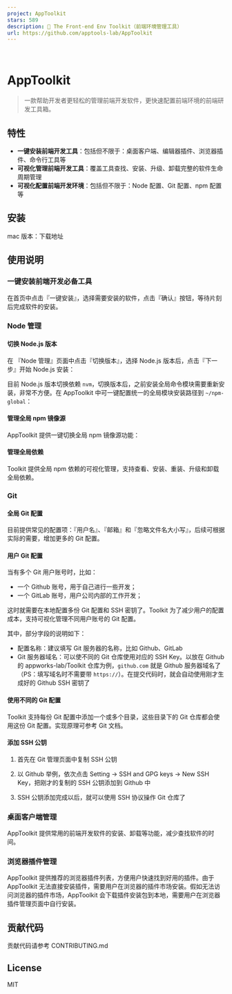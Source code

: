 ```yaml
---
project: AppToolkit
stars: 589
description: 🐘 The Front-end Env Toolkit（前端环境管理工具）
url: https://github.com/apptools-lab/AppToolkit
---
```


   

AppToolkit
==========

> 一款帮助开发者更轻松的管理前端开发软件，更快速配置前端环境的前端研发工具箱。

特性
--

-   **一键安装前端开发工具**：包括但不限于：桌面客户端、编辑器插件、浏览器插件、命令行工具等
-   **可视化管理前端开发工具**：覆盖工具查找、安装、升级、卸载完整的软件生命周期管理
-   **可视化配置前端开发环境**：包括但不限于：Node 配置、Git 配置、npm 配置等

安装
--

mac 版本：下载地址

使用说明
----

### 一键安装前端开发必备工具

在首页中点击『一键安装』，选择需要安装的软件，点击『确认』按钮，等待片刻后完成软件的安装。

### Node 管理

#### 切换 Node.js 版本

在 『Node 管理』页面中点击『切换版本』，选择 Node.js 版本后，点击『下一步』开始 Node.js 安装：

目前 Node.js 版本切换依赖 `nvm`，切换版本后，之前安装全局命令模块需要重新安装，非常不方便。在 AppToolkit 中可一键配置统一的全局模块安装路径到 `~/npm-global`：

#### 管理全局 npm 镜像源

AppToolkit 提供一键切换全局 npm 镜像源功能：

#### 管理全局依赖

Toolkit 提供全局 npm 依赖的可视化管理，支持查看、安装、重装、升级和卸载全局依赖。

### Git

#### 全局 Git 配置

目前提供常见的配置项：『用户名』、『邮箱』和『忽略文件名大小写』，后续可根据实际的需要，增加更多的 Git 配置。

#### 用户 Git 配置

当有多个 Git 用户账号时，比如：

-   一个 Github 账号，用于自己进行一些开发；
-   一个 GitLab 账号，用户公司内部的工作开发；

这时就需要在本地配置多份 Git 配置和 SSH 密钥了。Toolkit 为了减少用户的配置成本，支持可视化管理不同用户账号的 Git 配置。

其中，部分字段的说明如下：

-   配置名称：建议填写 Git 服务器的名称，比如 Github、GitLab
-   Git 服务器域名：可以使不同的 Git 仓库使用对应的 SSH Key。以放在 Github 的 appworks-lab/Toolkit 仓库为例，`github.com` 就是 Github 服务器域名了（PS：填写域名时不需要带 `https://`）。在提交代码时，就会自动使用刚才生成好的 Github SSH 密钥了

#### 使用不同的 Git 配置

Toolkit 支持每份 Git 配置中添加一个或多个目录，这些目录下的 Git 仓库都会使用这份 Git 配置。实现原理可参考 Git 文档。

#### 添加 SSH 公钥

1.  首先在 Git 管理页面中复制 SSH 公钥

1.  以 Github 举例，依次点击 Setting -> SSH and GPG keys -> New SSH Key，把刚才的复制的 SSH 公钥添加到 Github 中

1.  SSH 公钥添加完成以后，就可以使用 SSH 协议操作 Git 仓库了

### 桌面客户端管理

AppToolkit 提供常用的前端开发软件的安装、卸载等功能，减少查找软件的时间。

### 浏览器插件管理

AppToolkit 提供推荐的浏览器插件列表，方便用户快速找到好用的插件。由于 AppToolkit 无法直接安装插件，需要用户在浏览器的插件市场安装。假如无法访问浏览器的插件市场，AppToolkit 会下载插件安装包到本地，需要用户在浏览器插件管理页面中自行安装。

贡献代码
----

贡献代码请参考 CONTRIBUTING.md

License
-------

MIT
